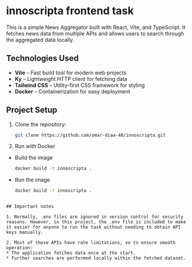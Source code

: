 # innoscripta frontend task

This is a simple News Aggregator built with React, Vite, and TypeScript. It fetches news data from multiple APIs and allows users to search through the aggregated data locally.

## Technologies Used

- **Vite** – Fast build tool for modern web projects
- **Ky** – Lightweight HTTP client for fetching data
- **Tailwind CSS** – Utility-first CSS framework for styling
- **Docker** – Containerization for easy deployment

## Project Setup

1. Clone the repository:

   ```sh
   git clone https://github.com/omar-diaa-48/innoscripta.git
   ```

2. Run with Docker

- Build the image

  ```sh
  docker build -t innoscripta .
  ```

- Run the image
  ```sh
  docker build -t innoscripta .
  ```

```

## Important notes

1. Normally, .env files are ignored in version control for security reasons. However, in this project, the .env file is included to make it easier for anyone to run the task without needing to obtain API keys manually.

2. Most of these APIs have rate limitations, so to ensure smooth operation:
* The application fetches data once at the start.
* Further searches are performed locally within the fetched dataset.
```
